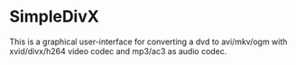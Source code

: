 # SimpleDivX
This is a graphical user-interface for converting a dvd to avi/mkv/ogm with  xvid/divx/h264 video codec and mp3/ac3 as audio codec.
